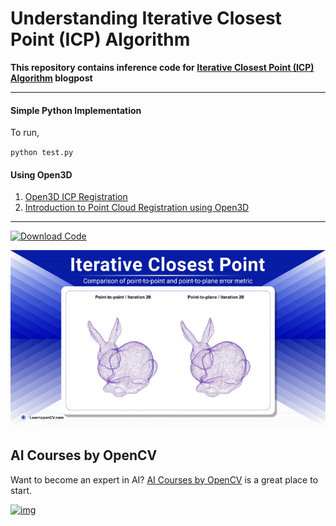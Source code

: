 # Understanding Iterative Closest Point (ICP) Algorithm 

**This repository contains inference code for [ Iterative Closest Point (ICP) Algorithm](https://learnopencv.com/iterative-closest-point-icp-explained/) blogpost** 

---

#### Simple Python Implementation

To run,

`python test.py`

#### Using Open3D

1. [ Open3D ICP Registration](https://github.com/isl-org/Open3D/blob/4356c172767a65209d2fe6dd76ff571f10293249/docs/jupyter/pipelines/icp_registration.ipynb#L4)
2. [Introduction to Point Cloud Registration using Open3D](https://medium.com/@amnahhmohammed/gentle-introduction-to-point-cloud-registration-using-open3d-c8503527f421)

---

[<img src="https://learnopencv.com/wp-content/uploads/2022/07/download-button-e1657285155454.png" alt="Download Code" width="200">](https://www.dropbox.com/scl/fo/83jcn1l7iv5gesn0lp3sp/ALSD6rsG7-EFdRo2tG2CkTc?rlkey=qv5lrfjhkcnhjfxtpyk3i8xtz&st=9krygqi6&dl=1)

![](media/icp.gif)


## AI Courses by OpenCV

Want to become an expert in AI? [AI Courses by OpenCV](https://opencv.org/courses/) is a great place to start.

[![img](https://learnopencv.com/wp-content/uploads/2023/01/AI-Courses-By-OpenCV-Github.png)](https://opencv.org/courses/)